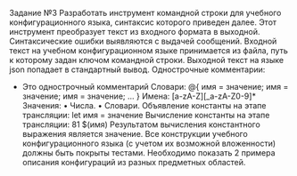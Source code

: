 Задание №3
Разработать инструмент командной строки для учебного конфигурационного
языка, синтаксис которого приведен далее. Этот инструмент преобразует текст из
входного формата в выходной. Синтаксические ошибки выявляются с выдачей
сообщений.
Входной текст на учебном конфигурационном языке принимается из
файла, путь к которому задан ключом командной строки. Выходной текст на
языке json попадает в стандартный вывод.
Однострочные комментарии:
* Это однострочный комментарий
Словари:
@{
 имя = значение;
 имя = значение;
 имя = значение;
 ...
}
Имена:
[a-zA-Z][_a-zA-Z0-9]*
Значения:
• Числа.
• Словари.
Объявление константы на этапе трансляции:
let имя = значение
Вычисление константы на этапе трансляции:
81
$(имя)
Результатом вычисления константного выражения является значение.
Все конструкции учебного конфигурационного языка (с учетом их
возможной вложенности) должны быть покрыты тестами. Необходимо показать 2
примера описания конфигураций из разных предметных областей.
